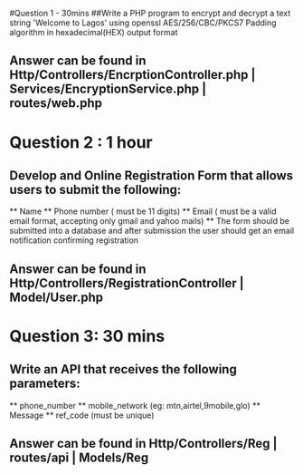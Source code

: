 #Question 1 - 30mins
##Write a PHP program to encrypt and decrypt a text string 'Welcome to Lagos' using openssl  AES/256/CBC/PKCS7 Padding algorithm in hexadecimal(HEX) output format
## Answer can be found in Http/Controllers/EncrptionController.php   | Services/EncryptionService.php  | routes/web.php


# Question 2 : 1 hour
## Develop and Online Registration Form  that allows users to submit the following:
** Name
** Phone number ( must be 11 digits)
** Email ( must be a valid email format, accepting only gmail and yahoo mails)
** The  form should be submitted into a database and after submission the user should get an email notification confirming registration
## Answer can be found in Http/Controllers/RegistrationController | Model/User.php




# Question 3: 30 mins
## Write an API that receives the following parameters:
** phone_number
** mobile_network (eg: mtn,airtel,9mobile,glo)
** Message
** ref_code (must be unique)

## Answer can be found in Http/Controllers/Reg | routes/api | Models/Reg
